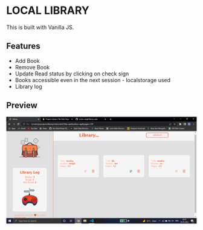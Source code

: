 # LOCAL LIBRARY 
This is built with Vanilla JS.

## Features
- Add Book
- Remove Book
- Update Read status by clicking on check sign
- Books accessible even in the next session - localstorage used
- Library log

## Preview
![preview](./images/preview.png)
